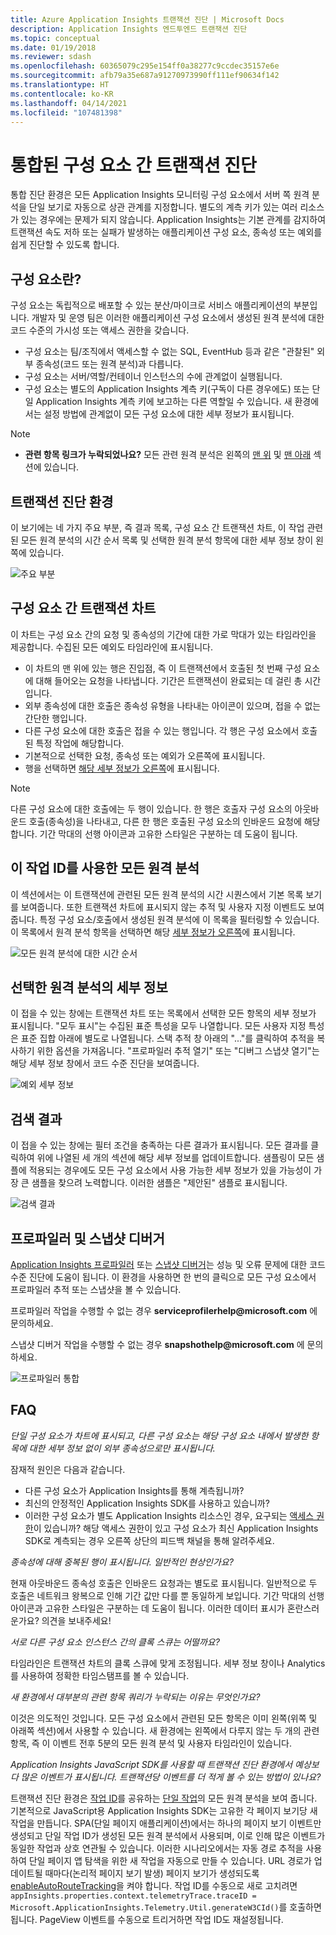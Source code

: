 ```yaml
---
title: Azure Application Insights 트랜잭션 진단 | Microsoft Docs
description: Application Insights 엔드투엔드 트랜잭션 진단
ms.topic: conceptual
ms.date: 01/19/2018
ms.reviewer: sdash
ms.openlocfilehash: 60365079c295e154ff0a38277c9ccdec35157e6e
ms.sourcegitcommit: afb79a35e687a91270973990ff111ef90634f142
ms.translationtype: HT
ms.contentlocale: ko-KR
ms.lasthandoff: 04/14/2021
ms.locfileid: "107481398"
---
```

# <a name="unified-cross-component-transaction-diagnostics"></a>통합된 구성 요소 간 트랜잭션 진단

통합 진단 환경은 모든 Application Insights 모니터링 구성 요소에서 서버 쪽 원격 분석을 단일 보기로 자동으로 상관 관계를 지정합니다. 별도의 계측 키가 있는 여러 리소스가 있는 경우에는 문제가 되지 않습니다. Application Insights는 기본 관계를 감지하여 트랜잭션 속도 저하 또는 실패가 발생하는 애플리케이션 구성 요소, 종속성 또는 예외를 쉽게 진단할 수 있도록 합니다.

## <a name="what-is-a-component"></a>구성 요소란?

구성 요소는 독립적으로 배포할 수 있는 분산/마이크로 서비스 애플리케이션의 부분입니다. 개발자 및 운영 팀은 이러한 애플리케이션 구성 요소에서 생성된 원격 분석에 대한 코드 수준의 가시성 또는 액세스 권한을 갖습니다.

* 구성 요소는 팀/조직에서 액세스할 수 없는 SQL, EventHub 등과 같은 "관찰된" 외부 종속성(코드 또는 원격 분석)과 다릅니다.
* 구성 요소는 서버/역할/컨테이너 인스턴스의 수에 관계없이 실행됩니다.
* 구성 요소는 별도의 Application Insights 계측 키(구독이 다른 경우에도) 또는 단일 Application Insights 계측 키에 보고하는 다른 역할일 수 있습니다. 새 환경에서는 설정 방법에 관계없이 모든 구성 요소에 대한 세부 정보가 표시됩니다.

> [!NOTE]
> * **관련 항목 링크가 누락되었나요?** 모든 관련 원격 분석은 왼쪽의 [맨 위](#cross-component-transaction-chart) 및 [맨 아래](#all-telemetry-with-this-operation-id) 섹션에 있습니다. 

## <a name="transaction-diagnostics-experience"></a>트랜잭션 진단 환경
이 보기에는 네 가지 주요 부분, 즉 결과 목록, 구성 요소 간 트랜잭션 차트, 이 작업 관련된 모든 원격 분석의 시간 순서 목록 및 선택한 원격 분석 항목에 대한 세부 정보 창이 왼쪽에 있습니다.

![주요 부분](media/transaction-diagnostics/4partsCrossComponent.png)

## <a name="cross-component-transaction-chart"></a>구성 요소 간 트랜잭션 차트

이 차트는 구성 요소 간의 요청 및 종속성의 기간에 대한 가로 막대가 있는 타임라인을 제공합니다. 수집된 모든 예외도 타임라인에 표시됩니다.

* 이 차트의 맨 위에 있는 행은 진입점, 즉 이 트랜잭션에서 호출된 첫 번째 구성 요소에 대해 들어오는 요청을 나타냅니다. 기간은 트랜잭션이 완료되는 데 걸린 총 시간입니다.
* 외부 종속성에 대한 호출은 종속성 유형을 나타내는 아이콘이 있으며, 접을 수 없는 간단한 행입니다.
* 다른 구성 요소에 대한 호출은 접을 수 있는 행입니다. 각 행은 구성 요소에서 호출된 특정 작업에 해당합니다.
* 기본적으로 선택한 요청, 종속성 또는 예외가 오른쪽에 표시됩니다.
* 행을 선택하면 [해당 세부 정보가 오른쪽](#details-of-the-selected-telemetry)에 표시됩니다. 

> [!NOTE]
> 다른 구성 요소에 대한 호출에는 두 행이 있습니다. 한 행은 호출자 구성 요소의 아웃바운드 호출(종속성)을 나타내고, 다른 한 행은 호출된 구성 요소의 인바운드 요청에 해당합니다. 기간 막대의 선행 아이콘과 고유한 스타일은 구분하는 데 도움이 됩니다.

## <a name="all-telemetry-with-this-operation-id"></a>이 작업 ID를 사용한 모든 원격 분석

이 섹션에서는 이 트랜잭션에 관련된 모든 원격 분석의 시간 시퀀스에서 기본 목록 보기를 보여줍니다. 또한 트랜잭션 차트에 표시되지 않는 추적 및 사용자 지정 이벤트도 보여줍니다. 특정 구성 요소/호출에서 생성된 원격 분석에 이 목록을 필터링할 수 있습니다. 이 목록에서 원격 분석 항목을 선택하면 해당 [세부 정보가 오른쪽](#details-of-the-selected-telemetry)에 표시됩니다.

![모든 원격 분석에 대한 시간 순서](media/transaction-diagnostics/allTelemetryDrawerOpened.png)

## <a name="details-of-the-selected-telemetry"></a>선택한 원격 분석의 세부 정보

이 접을 수 있는 창에는 트랜잭션 차트 또는 목록에서 선택한 모든 항목의 세부 정보가 표시됩니다. "모두 표시"는 수집된 표준 특성을 모두 나열합니다. 모든 사용자 지정 특성은 표준 집합 아래에 별도로 나열됩니다. 스택 추적 창 아래의 "..."를 클릭하여 추적을 복사하기 위한 옵션을 가져옵니다. "프로파일러 추적 열기" 또는 "디버그 스냅샷 열기"는 해당 세부 정보 창에서 코드 수준 진단을 보여줍니다.

![예외 세부 정보](media/transaction-diagnostics/exceptiondetail.png)

## <a name="search-results"></a>검색 결과

이 접을 수 있는 창에는 필터 조건을 충족하는 다른 결과가 표시됩니다. 모든 결과를 클릭하여 위에 나열된 세 개의 섹션에 해당 세부 정보를 업데이트합니다. 샘플링이 모든 샘플에 적용되는 경우에도 모든 구성 요소에서 사용 가능한 세부 정보가 있을 가능성이 가장 큰 샘플을 찾으려 노력합니다. 이러한 샘플은 "제안된" 샘플로 표시됩니다.

![검색 결과](media/transaction-diagnostics/searchResults.png)

## <a name="profiler-and-snapshot-debugger"></a>프로파일러 및 스냅샷 디버거

[Application Insights 프로파일러](./profiler.md) 또는 [스냅샷 디버거](snapshot-debugger.md)는 성능 및 오류 문제에 대한 코드 수준 진단에 도움이 됩니다. 이 환경을 사용하면 한 번의 클릭으로 모든 구성 요소에서 프로파일러 추적 또는 스냅샷을 볼 수 있습니다.

프로파일러 작업을 수행할 수 없는 경우 **serviceprofilerhelp\@microsoft.com** 에 문의하세요.

스냅샷 디버거 작업을 수행할 수 없는 경우 **snapshothelp\@microsoft.com** 에 문의하세요.

![프로파일러 통합](media/transaction-diagnostics/profilerTraces.png)

## <a name="faq"></a>FAQ

*단일 구성 요소가 차트에 표시되고, 다른 구성 요소는 해당 구성 요소 내에서 발생한 항목에 대한 세부 정보 없이 외부 종속성으로만 표시됩니다.*

잠재적 원인은 다음과 같습니다.

* 다른 구성 요소가 Application Insights를 통해 계측됩니까?
* 최신의 안정적인 Application Insights SDK를 사용하고 있습니까?
* 이러한 구성 요소가 별도 Application Insights 리소스인 경우, 요구되는 [액세스 권한](resources-roles-access-control.md)이 있습니까? 해당 액세스 권한이 있고 구성 요소가 최신 Application Insights SDK로 계측되는 경우 오른쪽 상단의 피드백 채널을 통해 알려주세요.

*종속성에 대해 중복된 행이 표시됩니다. 일반적인 현상인가요?*

현재 아웃바운드 종속성 호출은 인바운드 요청과는 별도로 표시됩니다. 일반적으로 두 호출은 네트워크 왕복으로 인해 기간 값만 다를 뿐 동일하게 보입니다. 기간 막대의 선행 아이콘과 고유한 스타일은 구분하는 데 도움이 됩니다. 이러한 데이터 표시가 혼란스러운가요? 의견을 보내주세요!

*서로 다른 구성 요소 인스턴스 간의 클록 스큐는 어떨까요?*

타임라인은 트랜잭션 차트의 클록 스큐에 맞게 조정됩니다. 세부 정보 창이나 Analytics를 사용하여 정확한 타임스탬프를 볼 수 있습니다.

*새 환경에서 대부분의 관련 항목 쿼리가 누락되는 이유는 무엇인가요?*

이것은 의도적인 것입니다. 모든 구성 요소에서 관련된 모든 항목은 이미 왼쪽(위쪽 및 아래쪽 섹션)에서 사용할 수 있습니다. 새 환경에는 왼쪽에서 다루지 않는 두 개의 관련 항목, 즉 이 이벤트 전후 5분의 모든 원격 분석 및 사용자 타임라인이 있습니다.

*Application Insights JavaScript SDK를 사용할 때 트랜잭션 진단 환경에서 예상보다 많은 이벤트가 표시됩니다. 트랜잭션당 이벤트를 더 적게 볼 수 있는 방법이 있나요?*

트랜잭션 진단 환경은 [작업 ID](data-model-context.md#operation-id)를 공유하는 [단일 작업](correlation.md#data-model-for-telemetry-correlation)의 모든 원격 분석을 보여 줍니다. 기본적으로 JavaScript용 Application Insights SDK는 고유한 각 페이지 보기당 새 작업을 만듭니다. SPA(단일 페이지 애플리케이션)에서는 하나의 페이지 보기 이벤트만 생성되고 단일 작업 ID가 생성된 모든 원격 분석에서 사용되며, 이로 인해 많은 이벤트가 동일한 작업과 상호 연관될 수 있습니다. 이러한 시나리오에서는 자동 경로 추적을 사용하여 단일 페이지 앱 탐색을 위한 새 작업을 자동으로 만들 수 있습니다. URL 경로가 업데이트될 때마다(논리적 페이지 보기 발생) 페이지 보기가 생성되도록 [enableAutoRouteTracking](javascript.md#single-page-applications)을 켜야 합니다. 작업 ID를 수동으로 새로 고치려면 `appInsights.properties.context.telemetryTrace.traceID = Microsoft.ApplicationInsights.Telemetry.Util.generateW3CId()`를 호출하면 됩니다. PageView 이벤트를 수동으로 트리거하면 작업 ID도 재설정됩니다.
